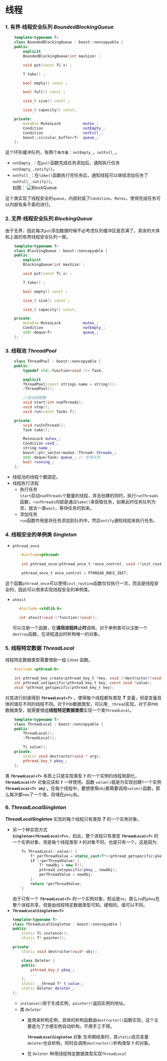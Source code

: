 # 线程

### 1. 有界·线程安全队列 ***BoundedBlockingQueue*** 
```cpp
    template<typename T>
    class BoundedBlockingQueue : boost::noncopyable {
    public:
        explicit 
        BoundedBlockingQueue(int maxSize) ;

        void put(const T& x) ;

        T take() ;

        bool empty() const ;

        bool full() const ;

        size_t size() const ;

        size_t capacity() const;

    private:
        mutable MutexLock          mutex_;
        Condition                  notEmpty_;
        Condition                  notFull_;
        boost::circular_buffer<T>  queue_;
    };
```
这个环形缓冲队列，有两个`条件量`：`notEmpty_`，`notFull_`。
+ `notEmpty_`：在`pull`函数完成任务添加后，通知执行任务`notEmpty_.notify()`。
+ `notFull_`：在`take()`函数执行完任务后，通知线程可以继续添加任务了`notFull_.notify()`。  
如图：   ![BlockQueue](../Image/BlockQueue.jpg)

这个类实现了线程安全的`queue`，内部封装了`Condition`、`Mutex`，使得完成任务可以内部有条不紊的进行。
### 2. 无界·线程安全队列 ***BlockingQueue***
由于无界，因此每次`put`添加数据时候不必考虑队列缓冲区是否满了。其余的大体和上面的有界线程安全队列一致。
```cpp
    template<typename T>
    class BlockingQueue : boost::noncopyable {
    public:
        explicit 
        BlockingQueue(int maxSize) ;

        void put(const T& x) ;

        T take() ;

        bool empty() const ;

        size_t size() const ;

        size_t capacity() const;

    private:
        mutable MutexLock          mutex_;
        Condition                  notEmpty_;
        std::deque<T>              queue_;
    };
```
###  3. 线程池  ***ThreadPool***
```cpp
    class ThreadPool : boost::noncopyable {
    public:
        typedef std::function<void ()> Task;

        explicit 
        ThreadPool(const string& name = string());
        ~ThreadPool();

        //启动线程数
        void start(int numThreads);
        void stop();
        void run(const Task& f);

    private:
        void runInThread();
        Task take();

        MutexLock mutex_;
        Condition cond_;
        string name_;
        boost::ptr_vector<muduo::Thread> threads_; 
        std::deque<Task> queue_; // 任务队列
        bool running_;
    };
```
+ 线程池的线程个数固定。
+ 线程执行流程  
    + 执行任务   
    `start`启动`numThreads`个数量的线程，并且创建的同时，执行`runThreads`函数，`runThreads`内部是通过`take()`来获取任务，如果此时任务队列为空，就会一直`wait`，等待任务的到来。
    + 添加任务  
    `run`函数作用是将任务添加到队列中，然后`notify`通知线程来执行任务。

### 4. 线程安全的单例类 ***Singleton***
+ `pthread_once`
    ```c
        #include<pthread>
        
        int pthread_once(pthread_once_t *once_control, void (*init_routine)(void));
        
        pthread_once_t once_control = PTHREAD_ONCE_INIT;
    ```
这个函数`pthread_once`可以使得`init_routine`函数仅仅执行一次，而且是线程安全的，因此可以用来实现线程安全的单例类。
+ `atexit`
    ```c
       #include <stdlib.h>

       int atexit(void (*function)(void));
    ```
    可以注册一个函数，在**调用进程终止时**调用。对于单例类可以注册一个`destroy`函数，在进程退出时析构唯一的对象。

### 5. 线程特定数据 ***ThreadLocal***
线程特定数据类型需要借助一组 *Linux* 函数。
```c
    #include <pthread.h>

    int pthread_key_create(pthread_key_t *key, void (*destructor)(void*));
    int pthread_setspecific(pthread_key_t key, const void *value);
    void *pthread_getspecific(pthread_key_t key);
```
对其进行封装得到 ***`ThreadLocal<T>`*** ，使得每个线程都有类型 ***T*** 变量，但是变量具体的值在不同的线程不同。对于`POD`数据类型，可以用`__thread`实现，对于非`POD`数据类型，就需要借组**线程特定数据类型**实现一个类`ThreadLocal`。
```cpp
    template<typename T>
    class ThreadLocal : boost::noncopyable {
    public:
        ThreadLocal();
        ~ThreadLocal();

        T& value();        
    private:
        static void destructor(void * arg);
        pthread_key_t pkey_;
    };
```
类 ***`ThreadLocal<T>`*** 本质上只是实现类型 ***`T`*** 的一个实例的线程局部化，***`ThreadLocal<T>`*** 对象应该和 ***`T`*** 一样使用。函数 `value()`就是为实现创建`T`一个实例 ***`ThreadLocal<T> obj`*** 。在每个线程中，要想使用`obj`都需要调用`value()`函数，那么每次都`new`了一个值，存储在`pkey`处。

### 6.  ***ThreadLocalSingleton*** 
***ThreadLocalSingleton<T>*** 实现的每个线程只有类型 ***T*** 的一个实例对象。

+ 另一个种实现方式  
    ***`Singleton<ThreadLocal<T>>`***，如此，整个进程只有类型 ***`ThreadLocal<T>`*** 的一个实例对象，但是每个线程类型 ***`T`*** 的对象不同，也是只有一个。这是因为:  
    ```cpp
        T& ThreadLocal::value() {            
            T* perThreadValue = static_cast<T*>(pthread_getspecific(pkey_));
            if (!perThreadValue) {
                T* newObj = new T();
                pthread_setspecific(pkey_, newObj); 
                perThreadValue = newObj;
            }
            return *perThreadValue;
        }
    ```
    由于只有一个 ***`ThreadLocal<T>`*** 的一个实例对象，假设是`to`，那么`to`的`pkey`在整个进程共享，但是由线程特定数据类型可知，键相同，值可以不同。
+ ***`ThreadLocalSingleton<T>`*** 
    ```cpp
    template<typename T>
    class ThreadLocalSingleton : boost::noncopyable {
    public:
        static T& instance();
        static T* pointer();

    private:
        static void destructor(void* obj);

        class Deleter {
        public: 
            pthread_key_t pkey_;
            ...
        };
        static __thread T* t_value_;
        static Deleter deleter_;
    };
    ```
    + `instance()`用于生成实例，`pointer()`返回实例的地址。  
    + 类 *`Deleter`* 
        + 是用来析构实例，具体的析构函数由`destructor()`函数实现，这个主要是为了方便实例自动析构，不用手工干预。
        
            ***`ThreadLocalSingleton`*** 对象 生命期结束时，其`static`成员变量`deleter`也会析构，同时会调用`destructor()`析构类型 ***`T`*** 的对象。
        + 在 *`Deleter`* 种用线程特定数据类型实现`ThreadLocal`
    